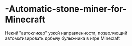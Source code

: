 # -Automatic-stone-miner-for-Minecraft
Некий "автокликер" узкой направленности, позволяющий автоматизировать добычу булыжника в игре Minecraft
